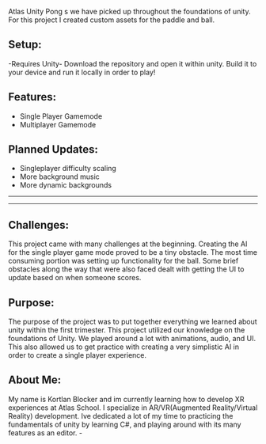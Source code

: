 Atlas Unity Pong
s we have picked up throughout the foundations of unity. For this project I created custom assets for the paddle and ball.

Setup:
-
-Requires Unity-
Download the repository and open it within unity. Build it to your device and run it locally in order to play!



Features:
-
-  Single Player Gamemode
- Multiplayer Gamemode



Planned Updates:
-
- Singleplayer difficulty scaling
- More background music
- More dynamic backgrounds





---










-------------------------------------------------------------------------------------------
Challenges:
-
This project came with many challenges at the beginning. Creating the AI for the single player game mode proved to be a tiny obstacle. The most time consuming portion was setting up functionality for the ball. Some brief obstacles along the way that were also faced dealt with getting the UI to update based on when someone scores. 


 Purpose:
-
The purpose of the project was to put together everything we learned about unity within the first trimester. This project utilized our knowledge on the foundations of Unity. We played around a lot with animations, audio, and UI. This also allowed us to get practice with creating a very simplistic AI in order to create a single player experience. 



About Me:
-

 My name is Kortlan Blocker and im currently learning how to develop XR experiences at Atlas School. I specialize in AR/VR(Augmented Reality/Virtual Reality) development. Ive dedicated a lot of my time to practicing the fundamentals of unity by learning C#, and playing around with its many features as an editor. -

